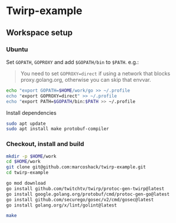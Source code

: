 # Twirp-example

## Workspace setup

### Ubuntu

Set `GOPATH`, `GOPROXY` and add `$GOPATH/bin` to `$PATH`. e.g.:

> You need to set `GOPROXY=direct` if using a network that blocks proxy.golang.org, otherwise you can skip that envvar.

```sh
echo "export GOPATH=$HOME/work/go >> ~/.profile
echo "export GOPROXY=direct" >> ~/.profile
echo "export PATH=$GOPATH/bin:$PATH >> ~/.profile
```

Install dependencies 

```sh
sudo apt update
sudo apt install make protobuf-compiler
```

### Checkout, install and build

```sh
mkdir -p $HOME/work
cd $HOME/work
git clone git@github.com:marcoshack/twirp-example.git
cd twirp-example
```
```sh
go mod download
go install github.com/twitchtv/twirp/protoc-gen-twirp@latest
go install google.golang.org/protobuf/cmd/protoc-gen-go@latest
go install github.com/securego/gosec/v2/cmd/gosec@latest
go install golang.org/x/lint/golint@latest
```
```sh
make
```
